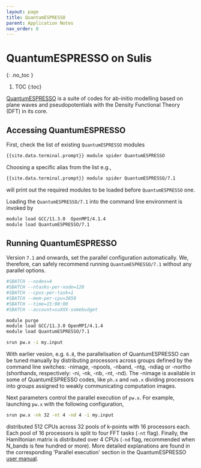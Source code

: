 ```yaml
---
layout: page
title: QuantumESPRESSO
parent: Application Notes
nav_order: 8
---
```


# QuantumESPRESSO on Sulis
{: .no_toc }

1. TOC
{:toc}

[QuantumESPRESSO](https://www.quantum-espresso.org) is a suite of codes for ab-initio modelling based on plane waves and pseudopotentials with the Density Functional Theory (DFT) in its core.

## Accessing QuantumESPRESSO

First, check the list of existing `QuantumESPRESSO` modules

```bash
{{site.data.terminal.prompt}} module spider QuantumESPRESSO
```

Choosing a specific alias from the list e.g.,

```bash
{{site.data.terminal.prompt}} module spider QuantumESPRESSO/7.1
```

will print out the required modules to be loaded before `QuantumESPRESSO` one.

Loading the `QuantumESPRESSO/7.1` into the command line environment is invoked by

```bash
module load GCC/11.3.0  OpenMPI/4.1.4
module load QuantumESPRESSO/7.1
 ```

## Running QuantumESPRESSO
Version `7.1` and onwards, set the parallel configuration automatically. We, therefore, can safely recommend running `QuantumESPRESSO/7.1` without any parallel options.

```bash
#SBATCH --nodes=4
#SBATCH --ntasks-per-node=128
#SBATCH --cpus-per-task=1
#SBATCH --mem-per-cpu=3850
#SBATCH --time=15:00:00
#SBATCH --account=suXXX-somebudget

module purge
module load GCC/11.3.0 OpenMPI/4.1.4
module load QuantumESPRESSO/7.1

srun pw.x -i my.input
```

With earlier vesion, e.g. `6.8`, the parallelisation of QuantumESPRESSO can be tuned manually by distributing processors across groups defined by the command line switches: -nimage, -npools, -nband, -ntg, -ndiag or -northo (shorthands, respectively: -ni, -nk, -nb, -nt, -nd).  The -nimage is available in some of QuantumESPRESSO codes, like `ph.x` and `neb.x` dividing processors into groups assigned to weakly communicating computation images.

Next parameters control the parallel execution of `pw.x`. For example, launching `pw.x` with the following configuration,

```bash
srun pw.x -nk 32 -nt 4 -nd 4 -i my.input
```

distributed 512 CPUs across 32 pools of k-points with 16 processors each. Each pool of 16 processors is split to four FFT tasks (`-nt` flag). Finally, the Hamiltonian matrix is distributed over 4 CPUs (`-nd` flag, recommended when N_bands is few hundred or more). More detailed explanations are found in the corresponding 'Parallel execution' section in the QuantumESPRESSO [user manual](https://www.quantum-espresso.org/Doc/pw_user_guide/node19.html).

